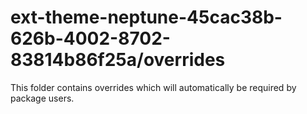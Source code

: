 # ext-theme-neptune-45cac38b-626b-4002-8702-83814b86f25a/overrides

This folder contains overrides which will automatically be required by package users.
